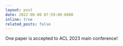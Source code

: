 ```yaml
---
layout: post
date: 2022-06-08 07:59:00-0400
inline: true
related_posts: false
---
```


One paper is accepted to ACL 2023 main conference!
